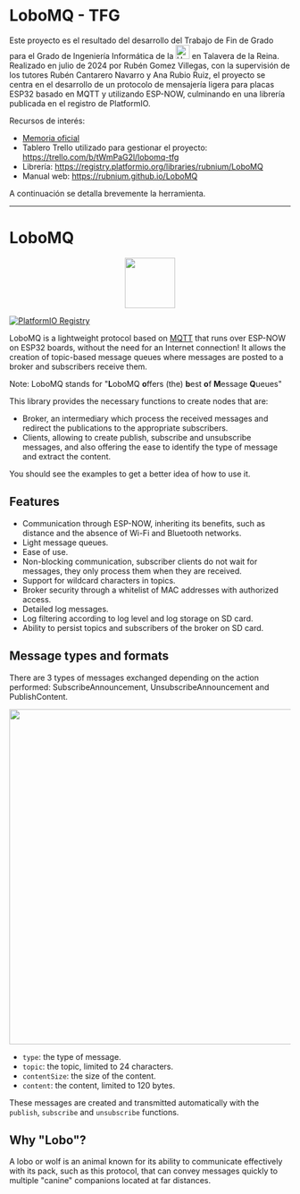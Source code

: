 # LoboMQ - TFG

Este proyecto es el resultado del desarrollo del Trabajo de Fin de Grado para el Grado de Ingeniería Informática de la <a href="https://www.uclm.es/es/toledo/fcsociales/grado-informatica"><img src="https://esi.uclm.es/assets/uploads/2022/03/logo_uclm.png" alt="Universidad de Castilla-La Mancha" height="25em"/></a> en Talavera de la Reina. Realizado en julio de 2024 por Rubén Gomez Villegas, con la supervisión de los tutores Rubén Cantarero Navarro y Ana Rubio Ruiz, el proyecto se centra en el desarrollo de un protocolo de mensajería ligera para placas ESP32 basado en MQTT y utilizando ESP-NOW, culminando en una librería publicada en el registro de PlatformIO.

Recursos de interés:
- [Memoria oficial](/tfg_report/TFG_GomezRuben_ProtocoloESPNOWMQTT.pdf)
- Tablero Trello utilizado para gestionar el proyecto: <https://trello.com/b/tWmPaG2l/lobomq-tfg>
- Librería: <https://registry.platformio.org/libraries/rubnium/LoboMQ>
- Manual web: <https://rubnium.github.io/LoboMQ>

A continuación se detalla brevemente la herramienta.

-----
# LoboMQ

<p align="center">
	<img src="https://rubnium.github.io/LoboMQ/LoboMQ_icon.png" width="90"/>
</p>

[![PlatformIO Registry](https://badges.registry.platformio.org/packages/rubnium/library/LoboMQ.svg)](https://registry.platformio.org/libraries/rubnium/LoboMQ)

LoboMQ is a lightweight protocol based on [MQTT](https://mqtt.org/) that runs over ESP-NOW on ESP32 boards, without the need for an Internet connection! 
It allows the creation of topic-based message queues where messages are posted to a broker and subscribers receive them.

Note: LoboMQ stands for \"<b>L</b>oboMQ <b>o</b>ffers (the) <b>b</b>est <b>o</b>f <b>M</b>essage <b>Q</b>ueues\"

This library provides the necessary functions to create nodes that are:
- Broker, an intermediary which process the received messages and redirect the publications to the appropriate subscribers.
- Clients, allowing to create publish, subscribe and unsubscribe messages, and also offering the ease to identify the type of message and extract the content.

You should see the examples to get a better idea of how to use it.

## Features
- Communication through ESP-NOW, inheriting its benefits, such as distance and the absence of Wi-Fi and Bluetooth networks. 
- Light message queues.
- Ease of use.
- Non-blocking communication, subscriber clients do not wait for messages, they only process them when they are received.
- Support for wildcard characters in topics.
- Broker security through a whitelist of MAC addresses with authorized access.
- Detailed log messages.
- Log filtering according to log level and log storage on SD card.
- Ability to persist topics and subscribers of the broker on SD card. 

## Message types and formats

There are 3 types of messages exchanged depending on the action performed: SubscribeAnnouncement, UnsubscribeAnnouncement and PublishContent.

<p align="center">
	<img src="https://rubnium.github.io/LoboMQ/LoboMQ_packets.png" width="600"/>
</p>

- `type`: the type of message.
- `topic`: the topic, limited to 24 characters.
- `contentSize`: the size of the content.
- `content`: the content, limited to 120 bytes.

These messages are created and transmitted automatically with the `publish`, `subscribe` and `unsubscribe` functions.

## Why "Lobo"?
A lobo or wolf is an animal known for its ability to communicate effectively with its pack, such as this protocol, that can convey messages quickly to multiple "canine" companions located at far distances.

